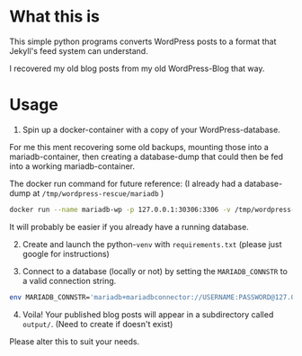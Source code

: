 # What this is

This simple python programs converts WordPress posts to a format that Jekyll's feed system can understand.

I recovered my old blog posts from my old WordPress-Blog that way.

# Usage

1. Spin up a docker-container with a copy of your WordPress-database.

For me this ment recovering some old backups, mounting those into a mariadb-container, then creating a database-dump that could then be fed into a working mariadb-container.

The docker run command for future reference: (I already had a database-dump at `/tmp/wordpress-rescue/mariadb` )

```bash
docker run --name mariadb-wp -p 127.0.0.1:30306:3306 -v /tmp/wordpress-rescue/mariadb/:/docker-entrypoint-initdb.d -e MARIADB_ROOT_PASSWORD=supersicherespasswort -e MYSQL_ROOT_HOST=% -d mariadb:11
```

It will probably be easier if you already have a running database.

2. Create and launch the python-`venv` with `requirements.txt` (please just google for instructions)

3. Connect to a database (locally or not) by setting the `MARIADB_CONNSTR` to a valid connection string.

```bash
env MARIADB_CONNSTR='mariadb+mariadbconnector://USERNAME:PASSWORD@127.0.0.1:30306/wordpress' python3 wp-jekyll.py 
```
4. Voila! Your published blog posts will appear in a subdirectory called `output/`. (Need to create if doesn't exist)

Please alter this to suit your needs.
